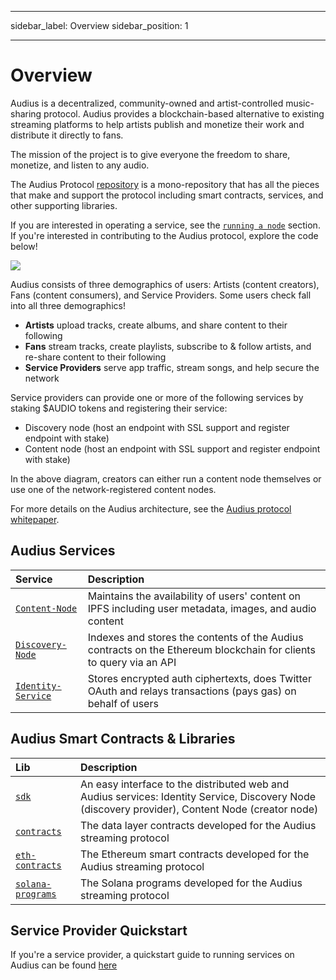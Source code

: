 - - -
sidebar_label: Overview sidebar_position: 1
- - -

# Overview

Audius is a decentralized, community-owned and artist-controlled music-sharing protocol. Audius provides a blockchain-based alternative to existing streaming platforms to help artists publish and monetize their work and distribute it directly to fans.

The mission of the project is to give everyone the freedom to share, monetize, and listen to any audio.

The Audius Protocol [repository](https://github.com/AudiusProject/audius-protocol) is a mono-repository that has all the pieces that make and support the protocol including smart contracts, services, and other supporting libraries.

If you are interested in operating a service, see the [`running a node`](../token/running-a-node/introduction.md) section. If you're interested in contributing to the Audius protocol, explore the code below!

![](/img/architecture.png)

Audius consists of three demographics of users: Artists (content creators), Fans (content consumers), and Service Providers. Some users check fall into all three demographics!

* **Artists** upload tracks, create albums, and share content to their following
* **Fans** stream tracks, create playlists, subscribe to & follow artists, and re-share content to their following
* **Service Providers** serve app traffic, stream songs, and help secure the network

Service providers can provide one or more of the following services by staking $AUDIO tokens and registering their service:

* Discovery node \(host an endpoint with SSL support and register endpoint with stake\)
* Content node \(host an endpoint with SSL support and register endpoint with stake\)

In the above diagram, creators can either run a content node themselves or use one of the network-registered content nodes.

For more details on the Audius architecture, see the [Audius protocol whitepaper](whitepaper.md).

## Audius Services

| Service                                                                                             | Description                                                                                                        |
| :-------------------------------------------------------------------------------------------------- | :----------------------------------------------------------------------------------------------------------------- |
| [`Content-Node`](https://github.com/AudiusProject/audius-protocol/tree/main/creator-node)         | Maintains the availability of users' content on IPFS including user metadata, images, and audio content            |
| [`Discovery-Node`](https://github.com/AudiusProject/audius-protocol/tree/main/discovery) | Indexes and stores the contents of the Audius contracts on the Ethereum blockchain for clients to query via an API |
| [`Identity-Service`](https://github.com/AudiusProject/audius-protocol/tree/main/identity-service) | Stores encrypted auth ciphertexts, does Twitter OAuth and relays transactions (pays gas) on behalf of users        |

## Audius Smart Contracts & Libraries

| Lib                                                                                               | Description                                                                                                                                          |
| :------------------------------------------------------------------------------------------------ | :--------------------------------------------------------------------------------------------------------------------------------------------------- |
| [`sdk`](https://github.com/AudiusProject/audius-protocol/tree/main/libs)                        | An easy interface to the distributed web and Audius services: Identity Service, Discovery Node \(discovery provider\), Content Node \(creator node\) |
| [`contracts`](https://github.com/AudiusProject/audius-protocol/tree/main/contracts)             | The data layer contracts developed for the Audius streaming protocol                                                                                 |
| [`eth-contracts`](https://github.com/AudiusProject/audius-protocol/tree/main/eth-contracts)     | The Ethereum smart contracts developed for the Audius streaming protocol                                                                             |
| [`solana-programs`](https://github.com/AudiusProject/audius-protocol/tree/main/solana-programs) | The Solana programs developed for the Audius streaming protocol                                                                                      |

## Service Provider Quickstart

If you're a service provider, a quickstart guide to running services on Audius can be found [here](../token/running-a-node/introduction.md)
